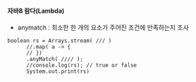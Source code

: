 #### 자바8 람다(Lambda) <br>

* anymatch : 최소한 한 개의 요소가 주어진 조건에 만족하는지 조사
~~~
boolean rs = Arrays.stream( /// )
      //.map( a -> {
      // })
      .anyMatch( //// );
      //console.log(rs); // true or false
      System.out.print(rs)
~~~
